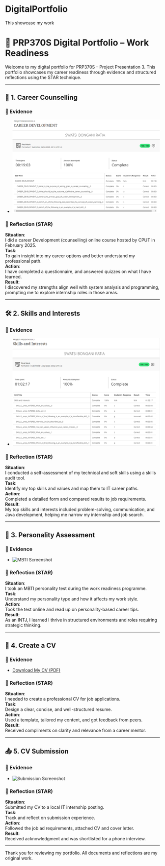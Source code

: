 # DigitalPortfolio
This showcase my work
# 🌟 PRP370S Digital Portfolio – Work Readiness

Welcome to my digital portfolio for PRP370S – Project Presentation 3. This portfolio showcases my career readiness through evidence and structured reflections using the STAR technique.

---

## 📘 1. Career Counselling

### 🔗 Evidence
- <img src="1. Career Counselling/Career Counselling evidence.png" />

### 🧠 Reflection (STAR)
**Situation**:  
I did a career Development (counselling) online course hosted by CPUT in February 2025.  
**Task**:  
To gain insight into my career options and better understand my professional path.  
**Action**:  
I have completed a questionnaire, and answered quizzes on what I have learned.  
**Result**:  
I discovered my strengths align well with system analysis and programming, prompting me to explore internship roles in those areas.

---

## 🛠 2. Skills and Interests

### 🔗 Evidence
- <img src="2. Skills and Interests/Skills and Interest evidence.png " />

### 🧠 Reflection (STAR)
**Situation**:  
I conducted a self-assessment of my technical and soft skills using a skills audit tool.  
**Task**:  
Identify my top skills and values and map them to IT career paths.  
**Action**:  
Completed a detailed form and compared results to job requirements.  
**Result**:  
My top skills and interests included problem-solving, communication, and Java development, helping me narrow my internship and job search.

---

## 🧬 3. Personality Assessment

### 🔗 Evidence
- ![MBTI Screenshot](personality-assessment/mbti-results.png)

### 🧠 Reflection (STAR)
**Situation**:  
I took an MBTI personality test during the work readiness programme.  
**Task**:  
Understand my personality type and how it affects my work style.  
**Action**:  
Took the test online and read up on personality-based career tips.  
**Result**:  
As an INTJ, I learned I thrive in structured environments and roles requiring strategic thinking.

---

## 📄 4. Create a CV

### 🔗 Evidence
- [Download My CV (PDF)](cv/my-cv.pdf)

### 🧠 Reflection (STAR)
**Situation**:  
I needed to create a professional CV for job applications.  
**Task**:  
Design a clear, concise, and well-structured resume.  
**Action**:  
Used a template, tailored my content, and got feedback from peers.  
**Result**:  
Received compliments on clarity and relevance from a career mentor.

---

## 📤 5. CV Submission

### 🔗 Evidence
- ![Submission Screenshot](cv-submission/proof-of-submission.png)

### 🧠 Reflection (STAR)
**Situation**:  
Submitted my CV to a local IT internship posting.  
**Task**:  
Track and reflect on submission experience.  
**Action**:  
Followed the job ad requirements, attached CV and cover letter.  
**Result**:  
Received acknowledgment and was shortlisted for a phone interview.

---

Thank you for reviewing my portfolio. All documents and reflections are my original work.

